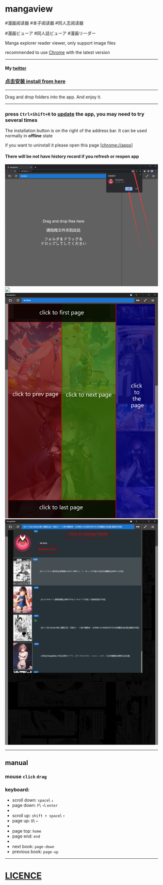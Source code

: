 #  mangaview

#漫画阅读器  #本子阅读器  #同人志阅读器

#漫画ビューア #同人誌ビューア #漫画リーダー

Manga explorer reader viewer, only support image files

recommended to use [Chrome](https://www.google.com/chrome/) with the latest version
___
#### My [twitter](https://twitter.com/mousoug)

### [点击安装 install from here](https://nohnolife.github.io/mangaview/dist/index.html)
___
Drag and drop folders into the app. And enjoy it.
___

### press `Ctrl+Shift+R` to [update]() the app, you may need to try several times
The installation button is on the right of the address bar. It can be used normally in **offline** state

if you want to uninstall it please open this page [[chrome://apps](chrome://apps)]
#### There will be not have history record if you refresh or reopen app

![](https://github.com/NOHNOLIFE/mangaview/blob/main/description/desc%201.png)
![](https://github.com/NOHNOLIFE/mangaview/blob/main/description/desc%205.png)
![](https://github.com/NOHNOLIFE/mangaview/blob/main/description/desc%206.png)
![](https://github.com/NOHNOLIFE/mangaview/blob/main/description/desc%207.png)
___
## manual
### mouse `click`  `drag`

### keyboard:
* scroll down: `space`\ `↓`
* page down: `F`\ `→`\ `enter`
*
* scroll up: `shift + space`\ `↑`
* page up: `D`\ `←`
*
* page top: `home`
* page end: `end`
* 
* next book: `page-down`
* previous book:  `page-up`
___
#  [LICENCE](https://github.com/NOHNOLIFE/mangaview/blob/main/LICENSE)
